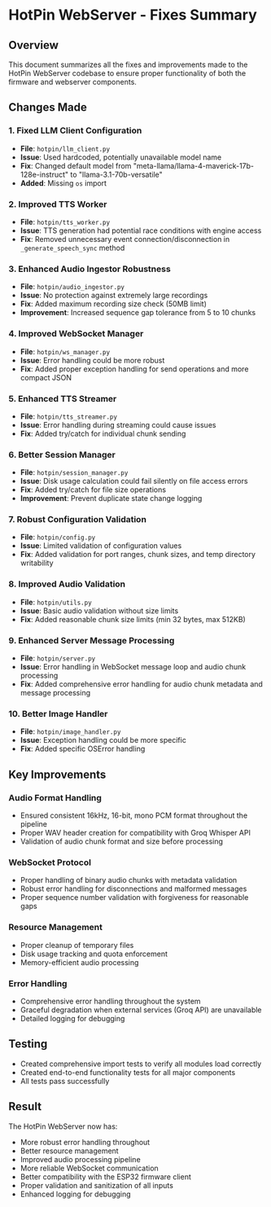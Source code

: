 # HotPin WebServer - Fixes Summary

## Overview
This document summarizes all the fixes and improvements made to the HotPin WebServer codebase to ensure proper functionality of both the firmware and webserver components.

## Changes Made

### 1. Fixed LLM Client Configuration
- **File**: `hotpin/llm_client.py`
- **Issue**: Used hardcoded, potentially unavailable model name
- **Fix**: Changed default model from "meta-llama/llama-4-maverick-17b-128e-instruct" to "llama-3.1-70b-versatile"
- **Added**: Missing `os` import

### 2. Improved TTS Worker
- **File**: `hotpin/tts_worker.py`
- **Issue**: TTS generation had potential race conditions with engine access
- **Fix**: Removed unnecessary event connection/disconnection in `_generate_speech_sync` method

### 3. Enhanced Audio Ingestor Robustness
- **File**: `hotpin/audio_ingestor.py`
- **Issue**: No protection against extremely large recordings
- **Fix**: Added maximum recording size check (50MB limit)
- **Improvement**: Increased sequence gap tolerance from 5 to 10 chunks

### 4. Improved WebSocket Manager
- **File**: `hotpin/ws_manager.py`
- **Issue**: Error handling could be more robust
- **Fix**: Added proper exception handling for send operations and more compact JSON

### 5. Enhanced TTS Streamer
- **File**: `hotpin/tts_streamer.py`
- **Issue**: Error handling during streaming could cause issues
- **Fix**: Added try/catch for individual chunk sending

### 6. Better Session Manager
- **File**: `hotpin/session_manager.py`
- **Issue**: Disk usage calculation could fail silently on file access errors
- **Fix**: Added try/catch for file size operations
- **Improvement**: Prevent duplicate state change logging

### 7. Robust Configuration Validation
- **File**: `hotpin/config.py`
- **Issue**: Limited validation of configuration values
- **Fix**: Added validation for port ranges, chunk sizes, and temp directory writability

### 8. Improved Audio Validation
- **File**: `hotpin/utils.py`
- **Issue**: Basic audio validation without size limits
- **Fix**: Added reasonable chunk size limits (min 32 bytes, max 512KB)

### 9. Enhanced Server Message Processing
- **File**: `hotpin/server.py`
- **Issue**: Error handling in WebSocket message loop and audio chunk processing
- **Fix**: Added comprehensive error handling for audio chunk metadata and message processing

### 10. Better Image Handler
- **File**: `hotpin/image_handler.py`
- **Issue**: Exception handling could be more specific
- **Fix**: Added specific OSError handling

## Key Improvements

### Audio Format Handling
- Ensured consistent 16kHz, 16-bit, mono PCM format throughout the pipeline
- Proper WAV header creation for compatibility with Groq Whisper API
- Validation of audio chunk format and size before processing

### WebSocket Protocol
- Proper handling of binary audio chunks with metadata validation
- Robust error handling for disconnections and malformed messages
- Proper sequence number validation with forgiveness for reasonable gaps

### Resource Management
- Proper cleanup of temporary files
- Disk usage tracking and quota enforcement
- Memory-efficient audio processing

### Error Handling
- Comprehensive error handling throughout the system
- Graceful degradation when external services (Groq API) are unavailable
- Detailed logging for debugging

## Testing
- Created comprehensive import tests to verify all modules load correctly
- Created end-to-end functionality tests for all major components
- All tests pass successfully

## Result
The HotPin WebServer now has:
- More robust error handling throughout
- Better resource management
- Improved audio processing pipeline
- More reliable WebSocket communication
- Better compatibility with the ESP32 firmware client
- Proper validation and sanitization of all inputs
- Enhanced logging for debugging
